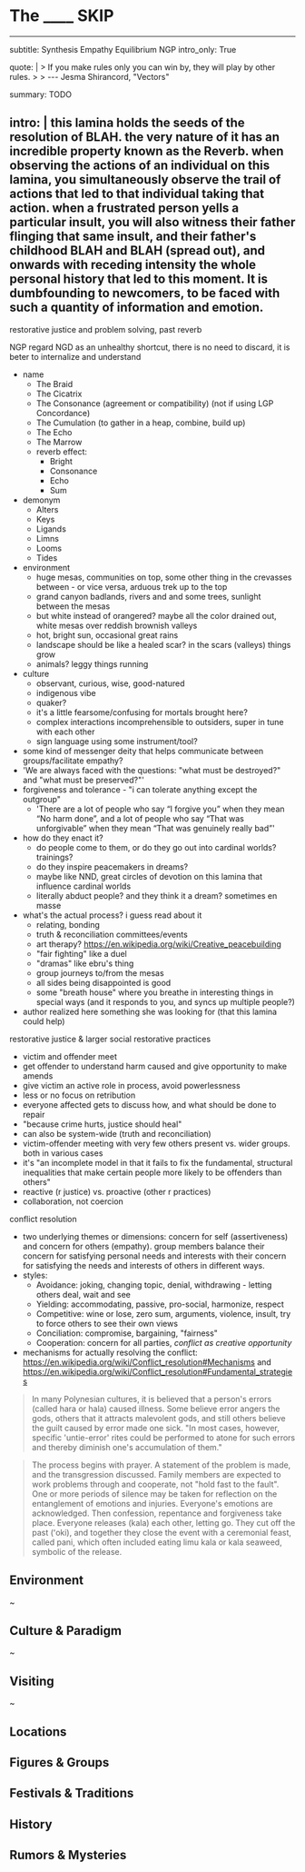 # The ____ SKIP

---
subtitle: Synthesis Empathy Equilibrium NGP
intro_only: True
<!-- post_intro_only: MEDIA("David Hellman - Braid background.jpg") -->

quote: |
    > If you make rules only you can win by, they will play by other rules.
    >
    > <span class="attribution">--- Jesma Shirancord, "Vectors" <!-- James Richardson --><span>

summary: TODO

intro: |
    this lamina holds the seeds of the resolution of BLAH. the very nature of it has an incredible property known as the Reverb. when observing the actions of an individual on this lamina, you simultaneously observe the trail of actions that led to that individual taking that action. when a frustrated person yells a particular insult, you will also witness their father flinging that same insult, and their father's childhood BLAH and BLAH (spread out), and onwards with receding intensity the whole personal history that led to this moment. It is dumbfounding to newcomers, to be faced with such a quantity of information and emotion.
---

<!--
what's the point?

- attention, empathy, and relation can actually solve problems
- the ability to understand and empathise with others is a fundamental aspect of social creatures like humans, and we need it
-->

restorative justice and problem solving, past reverb

NGP regard NGD as an unhealthy shortcut, there is no need to discard, it is beter to internalize and understand

- name
	- The Braid
	- The Cicatrix
	- The Consonance (agreement or compatibility) (not if using LGP Concordance)
	- The Cumulation (to gather in a heap, combine, build up)
	- The Echo
	- The Marrow
	- reverb effect:
		- Bright
		- Consonance
		- Echo
		- Sum
- demonym
	- Alters
	- Keys
	- Ligands
	- Limns
	- Looms
	- Tides
- environment
	- huge mesas, communities on top, some other thing in the crevasses between - or vice versa, arduous trek up to the top
	- grand canyon badlands, rivers and and some trees, sunlight between the mesas
	- but white instead of orangered? maybe all the color drained out, white mesas over reddish brownish valleys
	- hot, bright sun, occasional great rains
	- landscape should be like a healed scar? in the scars (valleys) things grow
	- animals? leggy things running
- culture
	- observant, curious, wise, good-natured
	- indigenous vibe
	- quaker?
	- it's a little fearsome/confusing for mortals brought here?
	- complex interactions incomprehensible to outsiders, super in tune with each other
	- sign language using some instrument/tool?
- some kind of messenger deity that helps communicate between groups/facilitate empathy?
- 'We are always faced with the questions: "what must be destroyed?" and "what must be preserved?"'
- forgiveness and tolerance - "i can tolerate anything except the outgroup"
	- 'There are a lot of people who say “I forgive you” when they mean “No harm done”, and a lot of people who say “That was unforgivable” when they mean “That was genuinely really bad”'
- how do they enact it?
	+ do people come to them, or do they go out into cardinal worlds? trainings?
	+ do they inspire peacemakers in dreams?
	+ maybe like NND, great circles of devotion on this lamina that influence cardinal worlds
	+ literally abduct people? and they think it a dream? sometimes en masse
- what's the actual process? i guess read about it
	+ relating, bonding
	+ truth & reconciliation committees/events
	+ art therapy? https://en.wikipedia.org/wiki/Creative_peacebuilding
	+ "fair fighting" like a duel
	+ "dramas" like ebru's thing
	+ group journeys to/from the mesas
	+ all sides being disappointed is good
	+ some "breath house" where you breathe in interesting things in special ways (and it responds to you, and syncs up multiple people?)
- author realized here something she was looking for (that this lamina could help)

restorative justice & larger social restorative practices

- victim and offender meet
- get offender to understand harm caused and give opportunity to make amends
- give victim an active role in process, avoid powerlessness
- less or no focus on retribution
- everyone affected gets to discuss how, and what should be done to repair
- "because crime hurts, justice should heal"
- can also be system-wide (truth and reconciliation)
- victim-offender meeting with very few others present vs. wider groups. both in various cases
- it's "an incomplete model in that it fails to fix the fundamental, structural inequalities that make certain people more likely to be offenders than others"
- reactive (r justice) vs. proactive (other r practices)
- collaboration, not coercion

conflict resolution

- two underlying themes or dimensions: concern for self (assertiveness) and concern for others (empathy). group members balance their concern for satisfying personal needs and interests with their concern for satisfying the needs and interests of others in different ways.
- styles:
	+ Avoidance: joking, changing topic, denial, withdrawing - letting others deal, wait and see
	+ Yielding: accommodating, passive, pro-social, harmonize, respect
	+ Competitive: wine or lose, zero sum, arguments, violence, insult, try to force others to see their own views
	+ Conciliation: compromise, bargaining, "fairness"
	+ Cooperation: concern for all parties, *conflict as creative opportunity*
- mechanisms for actually resolving the conflict: https://en.wikipedia.org/wiki/Conflict_resolution#Mechanisms and https://en.wikipedia.org/wiki/Conflict_resolution#Fundamental_strategies

> In many Polynesian cultures, it is believed that a person's errors (called hara or hala) caused illness. Some believe error angers the gods, others that it attracts malevolent gods, and still others believe the guilt caused by error made one sick. "In most cases, however, specific 'untie-error' rites could be performed to atone for such errors and thereby diminish one's accumulation of them."

> The process begins with prayer. A statement of the problem is made, and the transgression discussed. Family members are expected to work problems through and cooperate, not "hold fast to the fault". One or more periods of silence may be taken for reflection on the entanglement of emotions and injuries. Everyone's emotions are acknowledged. Then confession, repentance and forgiveness take place. Everyone releases (kala) each other, letting go. They cut off the past (ʻoki), and together they close the event with a ceremonial feast, called pani, which often included eating limu kala or kala seaweed, symbolic of the release.

## Environment

~

## Culture & Paradigm

~

## Visiting

~

## Locations

## Figures & Groups

## Festivals & Traditions

## History

## Rumors & Mysteries

